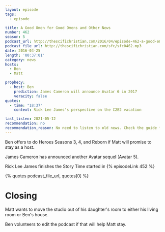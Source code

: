 ```yaml
---
layout: episode
tags:
  - episode

title: A Good Omen for Good Omens and Other News
number: 462
season: 5
podcast_url: http://thescifichristian.com/2016/04/episode-462-a-good-omen-for-good-omens-and-other-news/
podcast_file_url: http://thescifichristian.com/sfc/sfc0462.mp3
date: 2016-04-25
length: '00:37:01'
category: news
hosts:
  - Ben
  - Matt

prophecy:
  - host: Ben
    prediction: James Cameron will announce Avatar 6 in 2017
    veracity: false
quotes:
  - time: "18:37"
    context: Rick Lee James's perspective on the C2E2 vacation

last_listen: 2021-05-12
recommendation: no
recommendation_reason: No need to listen to old news. Check the guide for what's interesting in hindsight.
---
```


Ben offers to do Heroes Seasons 3, 4, and Reborn if Matt will promise to stay as a host.

James Cameron has announced another Avatar sequel (Avatar 5).

Rick Lee James finishes the Story Time started in {% episodeLink 452 %}

{% quotes podcast_file_url, quotes[0] %}

# Closing
Matt wants to move the studio out of his daughter's room to either his living room or Ben's house.

Ben volunteers to edit the podcast if that will help Matt stay.